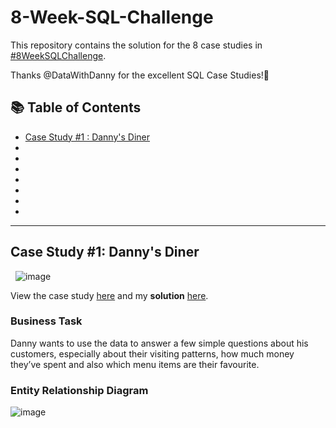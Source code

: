 # 8-Week-SQL-Challenge

This repository contains the solution for the 8 case studies in [#8WeekSQLChallenge](https://8weeksqlchallenge.com/).

Thanks @DataWithDanny for the excellent SQL Case Studies!:wave:

## :books: Table of Contents

* [Case Study #1 : Danny's Diner](https://8weeksqlchallenge.com/case-study-1/)
*
*
*
*
*
*
*
***
## Case Study #1: Danny's Diner

&nbsp;
![image](https://user-images.githubusercontent.com/96012488/187034603-a602a9f5-fcf0-49af-a9b9-8c6aba59c3ff.png)

View the case study [here](https://8weeksqlchallenge.com/case-study-1/) and my **solution** [here]().
### Business Task

Danny wants to use the data to answer a few simple questions about his customers, especially about their visiting patterns, how much money they’ve spent and also which menu items are their favourite.

### Entity Relationship Diagram

![image](https://user-images.githubusercontent.com/96012488/187035011-ec61821a-288f-456c-9c32-5727edc9288c.png)


